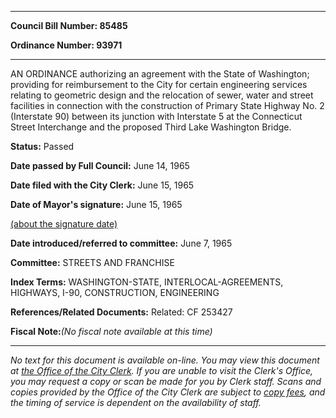 

********

**Council Bill Number: 85485**
   
**Ordinance Number: 93971**
********

 AN ORDINANCE authorizing an agreement with the State of Washington; providing for reimbursement to the City for certain engineering services relating to geometric design and the relocation of sewer, water and street facilities in connection with the construction of Primary State Highway No. 2 (Interstate 90) between its junction with Interstate 5 at the Connecticut Street Interchange and the proposed Third Lake Washington Bridge.

**Status:** Passed
   
**Date passed by Full Council:** June 14, 1965
   
**Date filed with the City Clerk:** June 15, 1965
   
**Date of Mayor's signature:** June 15, 1965
   
[(about the signature date)](/~public/approvaldate.htm)
   
   
   
**Date introduced/referred to committee:** June 7, 1965
   
**Committee:** STREETS AND FRANCHISE
   
   
**Index Terms:** WASHINGTON-STATE, INTERLOCAL-AGREEMENTS, HIGHWAYS, I-90, CONSTRUCTION, ENGINEERING

**References/Related Documents:** Related: CF 253427

**Fiscal Note:**_(No fiscal note available at this time)_
********

_No text for this document is available on-line. You may view this document at [the Office of the City Clerk](http://www.seattle.gov/leg/clerk/contactUs.htm). If you are unable to visit the Clerk's Office, you may request a copy or scan be made for you by Clerk staff. Scans and copies provided by the Office of the City Clerk are subject to [copy fees](http://clerk.seattle.gov/~public/clerkfees.htm), and the timing of service is dependent on the availability of staff._

